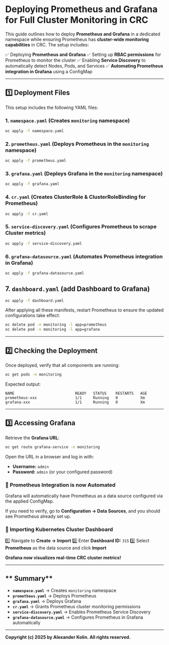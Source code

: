 # **Deploying Prometheus and Grafana for Full Cluster Monitoring in CRC**

This guide outlines how to deploy **Prometheus and Grafana** in a dedicated namespace while ensuring Prometheus has **cluster-wide monitoring capabilities** in CRC. The setup includes:

✅ Deploying **Prometheus and Grafana**
✅ Setting up **RBAC permissions** for Prometheus to monitor the cluster
✅ Enabling **Service Discovery** to automatically detect Nodes, Pods, and Services
✅ **Automating Prometheus integration in Grafana** using a ConfigMap

---

## **1️⃣ Deployment Files**
This setup includes the following YAML files:

### **1. `namespace.yaml`** (Creates `monitoring` namespace)
```sh
oc apply -f namespace.yaml
```

### **2. `prometheus.yaml`** (Deploys Prometheus in the `monitoring` namespace)
```sh
oc apply -f prometheus.yaml
```

### **3. `grafana.yaml`** (Deploys Grafana in the `monitoring` namespace)
```sh
oc apply -f grafana.yaml
```

### **4. `cr.yaml`** (Creates ClusterRole & ClusterRoleBinding for Prometheus)
```sh
oc apply -f cr.yaml
```

### **5. `service-discovery.yaml`** (Configures Prometheus to scrape Cluster metrics)
```sh
oc apply -f service-discovery.yaml
```

### **6. `grafana-datasource.yaml`** (Automates Prometheus integration in Grafana)
```sh
oc apply -f grafana-datasource.yaml
```

## **7. `dashboard.yaml`** (add Dashboard to Grafana)
```sh
oc apply -f dashboard.yaml
```

After applying all these manifests, restart Prometheus to ensure the updated configurations take effect:
```sh
oc delete pod -n monitoring -l app=prometheus
oc delete pod -n monitoring -l app=grafana
```

---

## **2️⃣ Checking the Deployment**
Once deployed, verify that all components are running:
```sh
oc get pods -n monitoring
```
Expected output:
```
NAME                           READY   STATUS    RESTARTS   AGE
prometheus-xxx                 1/1     Running   0          Xm
grafana-xxx                    1/1     Running   0          Xm
```

---

## **3️⃣ Accessing Grafana**
Retrieve the **Grafana URL**:
```sh
oc get route grafana-service -n monitoring
```
Open the URL in a browser and log in with:
- **Username:** `admin`
- **Password:** `admin` (or your configured password)

### **🔹 Prometheus Integration is now Automated**
Grafana will automatically have Prometheus as a data source configured via the applied ConfigMap.

If you need to verify, go to **Configuration → Data Sources**, and you should see Prometheus already set up.

### **🔹 Importing Kubernetes Cluster Dashboard**
1️⃣ Navigate to **Create → Import**
2️⃣ Enter **Dashboard ID:** `315`
3️⃣ Select **Prometheus** as the data source and click **Import**

**Grafana now visualizes real-time CRC cluster metrics!**

---

## ** Summary**
- **`namespace.yaml`** → Creates `monitoring` namespace
- **`prometheus.yaml`** → Deploys Prometheus
- **`grafana.yaml`** → Deploys Grafana
- **`cr.yaml`** → Grants Prometheus cluster monitoring permissions
- **`service-discovery.yaml`** → Enables Prometheus Service Discovery
- **`grafana-datasource.yaml`** → Configures Prometheus in Grafana automatically

---
**Copyright (c) 2025 by Alexander Kolin. All rights reserved.**

